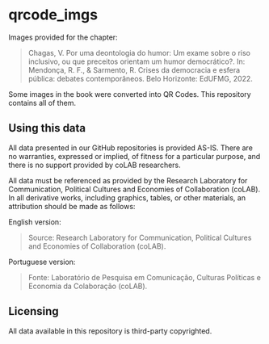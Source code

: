 # qrcode_imgs

Images provided for the chapter:

> Chagas, V. Por uma deontologia do humor: Um exame sobre o riso inclusivo, ou que preceitos orientam um humor democrático?. In: Mendonça, R. F., & Sarmento, R. Crises da democracia e esfera pública: debates contemporâneos. Belo Horizonte: EdUFMG, 2022.

Some images in the book were converted into QR Codes. This repository contains all of them.


## Using this data

All data presented in our GitHub repositories is provided AS-IS. There are no warranties, expressed or implied, of fitness for a particular purpose, and there is no support provided by coLAB researchers.

All data must be referenced as provided by the Research Laboratory for Communication, Political Cultures and Economies of Collaboration (coLAB). In all derivative works, including graphics, tables, or other materials, an attribution should be made as follows:

English version:
> Source: Research Laboratory for Communication, Political Cultures and Economies of Collaboration (coLAB).

Portuguese version:
> Fonte: Laboratório de Pesquisa em Comunicação, Culturas Políticas e Economia da Colaboração (coLAB).


## Licensing

All data available in this repository is third-party copyrighted.


